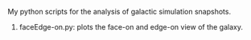 My python scripts for the analysis of galactic simulation snapshots.
1. faceEdge-on.py: plots the face-on and edge-on view of the galaxy.

